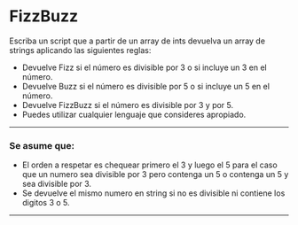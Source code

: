 # FizzBuzz

Escriba un script que a partir de un array de ints devuelva un array de strings aplicando las siguientes reglas:

- Devuelve Fizz si el número es divisible por 3 o si incluye un 3 en el número.
- Devuelve Buzz si el número es divisible por 5 o si incluye un 5 en el número.
- Devuelve FizzBuzz si el número es divisible por 3 y por 5.
- Puedes utilizar cualquier lenguaje que consideres apropiado.

---

### Se asume que:

- El orden a respetar es chequear primero el 3 y luego el 5
  para el caso que un numero sea divisible por 3 pero contenga un 5 o contenga un 5 y sea divisible por 3.
- Se devuelve el mismo numero en string si no es divisible ni contiene los digitos 3 o 5.

---
